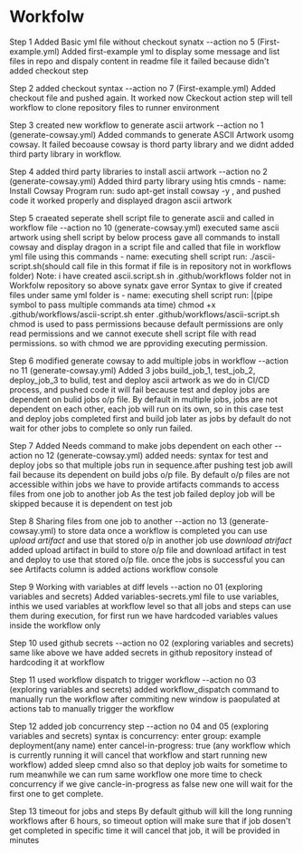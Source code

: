 # Workfolw
Step 1  Added Basic yml file without checkout synatx --action no 5 (First-example.yml)
Added first-example yml to display some message and list files in repo and dispaly content in readme file
it failed because didn't added checkout step

Step 2  added checkout syntax --action no 7 (First-example.yml)
Added checkout file and pushed again. It worked now
Ckeckout action step will tell workflow to clone repository files to runner  environment

Step 3 created new workflow to generate ascii artwork --action no 1 (generate-cowsay.yml)
Added commands to generate ASCII Artwork usomg cowsay. It failed becoause cowsay is thord party library and we didnt added third party library in workflow.

Step 4 added third party libraries to install ascii artwork --action no 2 (generate-cowsay.yml)
Added third party library using htis cmnds - name: Install Cowsay Program run: sudo apt-get install cowsay -y , and pushed code it worked properly and displayed dragon ascii artwork

Step 5  craeated seperate shell script file to generate ascii and called in workflow file --action no 10 (generate-cowsay.yml)
executed same ascii artwork using shell script by below process
gave all commands to install cowsay and display dragon in a script file and called that file in workflow yml file using this commands      - name: executing shell script run: ./ascii-script.sh(should call file in this format if file is in repository not in workflows folder) Note: i have created ascii.script.sh in .github/workflows  folder not in Workfolw repository so above synatx gave error
Syntax to give if created files under same yml folder is - name: executing shell script run: |(pipe symbol to pass multiple commands ata time)  chmod +x .github/workflows/ascii-script.sh enter .github/workflows/ascii-script.sh
chmod is used to pass permissions because default permissions are only read permissions and we cannot execute shell script file with read permissions. so with chmod we are pproviding executing permission.

Step 6 modified generate cowsay to add multiple jobs in workflow --action no 11 (generate-cowsay.yml)
Added 3 jobs build_job_1, test_job_2, deploy_job_3  to bulid, test and deploy ascii artwork as we do in CI/CD process, and pushed code it will fail because test and deploy jobs are dependent on bulid jobs o/p file.
By default in multiple jobs, jobs are not dependent on each other, each job will run on its own, so in this case test and deploy jobs completed first and build job later as jobs by default do not wait for other jobs to complete so only run failed.

Step 7 Added Needs command to make jobs dependent on each other --action no 12 (generate-cowsay.yml)
added needs: syntax for test and deploy jobs so that multiple jobs run in sequence.after pushing test job awill fail because its dependent on build jobs o/p file. By default o/p files are not accessible within jobs we have to provide artifacts commands to access files from one job to another job
As the test job failed deploy job will be skipped because it is dependent on test job

Step 8 Sharing files from one job to another --action no 13 (generate-cowsay.yml)
to store data once a workflow is completed you can use *upload artifact* and use that stored o/p in another job use *download  atrifact*  added upload artifact in build to store o/p file and download artifact in test and deploy to use that stored o/p file. once the jobs is successful you can see Artifacts column is added actions workflow console

Step 9 Working with variables at diff levels --action no 01 (exploring variables and secrets)
Added variables-secrets.yml file to use variables, inthis we used variables at workflow level so that all jobs and steps can use them during execution, for first run we have hardcoded variables values inside the workflow only

Step 10 used github secrets --action no 02 (exploring variables and secrets)
same like above we have added secrets in github repository instead of hardcoding it at workflow

Step 11 used workflow dispatch to trigger workflow --action no 03 (exploring variables and secrets)
added workflow_dispatch command to manually run the workflow after commiting new window is paopulated at actions tab to manually trigger the workflow

Step 12 added job concurrency step --action no 04 and 05 (exploring variables and secrets)
syntax is concurrency: enter group: example deployment(any name) enter cancel-in-progress: true (any workflow which is currently running it will cancel that workflow and start running new workflow) added sleep cmnd also so that deploy job waits for sometime to rum meanwhile we can rum same workflow one more time to check concurrency if we give cancle-in-progress as false new one will wait for the first one to get complete.

Step 13 timeout for jobs and steps
By default github will kill the long running workflows after 6 hours, so timeout option will make sure that if job dosen't get completed in specific time it will cancel that job, it will be provided in minutes
